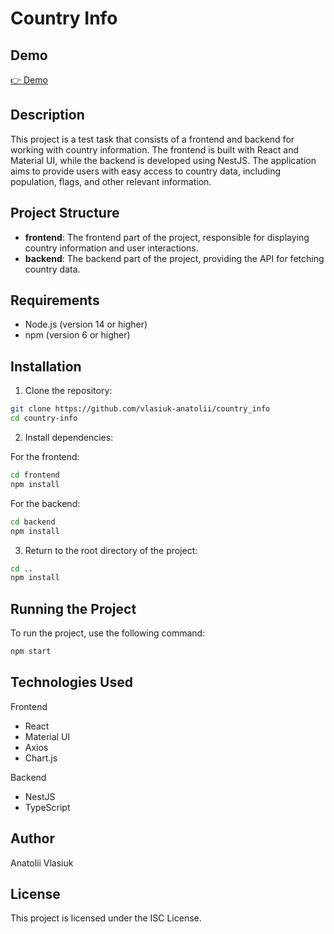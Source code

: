 # Country Info
## Demo
[👉 Demo](https://country-info-ui-cd62.onrender.com)


## Description

This project is a test task that consists of a frontend and backend for working with country information. The frontend is built with React and Material UI, while the backend is developed using NestJS. The application aims to provide users with easy access to country data, including population, flags, and other relevant information.

## Project Structure

- **frontend**: The frontend part of the project, responsible for displaying country information and user interactions.
- **backend**: The backend part of the project, providing the API for fetching country data.

## Requirements

- Node.js (version 14 or higher)
- npm (version 6 or higher)

## Installation

1. Clone the repository:

```bash
git clone https://github.com/vlasiuk-anatolii/country_info
cd country-info
```

2. Install dependencies:

For the frontend:
```bash
cd frontend
npm install
```

For the backend:
```bash
cd backend
npm install
```

3. Return to the root directory of the project:
```bash
cd ..
npm install
```

## Running the Project

To run the project, use the following command:
```bash
npm start
```

## Technologies Used
Frontend

- React
- Material UI
- Axios
- Chart.js

Backend
- NestJS
- TypeScript

## Author
Anatolii Vlasiuk

## License
This project is licensed under the ISC License.
